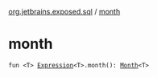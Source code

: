 [org.jetbrains.exposed.sql](index.md) / [month](.)

# month

`fun <T> `[`Expression`](-expression/index.md)`<T>.month(): `[`Month`](-month/index.md)`<T>`